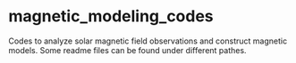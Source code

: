 # magnetic_modeling_codes
Codes to analyze solar magnetic field observations and construct magnetic models.
Some readme files can be found under different pathes.
